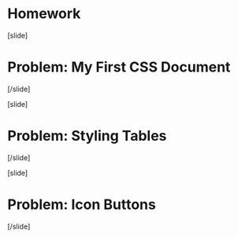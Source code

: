 # Homework

[slide]
# Problem: My First CSS Document

[/slide]

[slide]
# Problem: Styling Tables

[/slide]

[slide]
# Problem: Icon Buttons

[/slide]